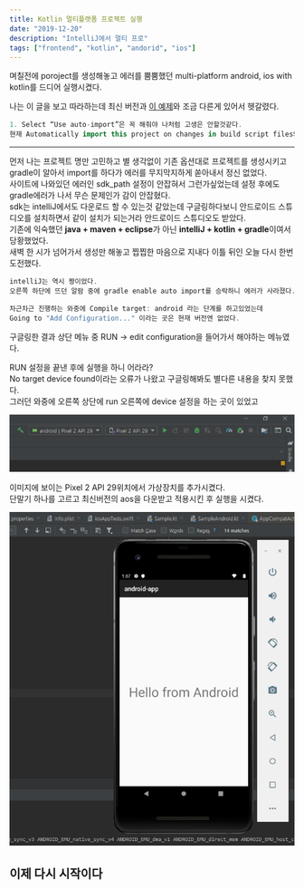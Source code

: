 ```yaml
---
title: Kotlin 멀티플랫폼 프로젝트 실행
date: "2019-12-20"
description: "IntelliJ에서 멀티 프로"
tags: ["frontend", "kotlin", "andorid", "ios"]
---
```


며칠전에 poroject를 생성해놓고 에러를 뿜뿜했던 multi-platform android, ios with kotlin를 드디어 실행시켰다.

나는 이 글을 보고 따라하는데 최신 버전과
[이 예제](<[https://link](https://medium.com/@cafonsomota/set-up-your-first-kotlin-multiplatform-project-for-android-and-ios-e54c2b6574e7)>)와 조금 다른게 있어서 헷갈렸다.

```gradle
1. Select “Use auto-import”은 꼭 해줘야 나처럼 고생은 안할것같다.
현재 Automatically import this project on changes in build script files와 같아보인다.
```

---

먼저 나는 프로젝트 명만 고민하고 별 생각없이 기존 옵션대로 프로젝트를 생성시키고  
gradle이 알아서 import를 하다가 에러를 무지막지하게 쏟아내서 정신 없었다.  
사이트에 나와있던 에러인 sdk_path 설정이 안잡혀서 그런가싶었는데 설정 후에도 gradle에러가 나서 무슨 문제인가 감이 안잡혔다.  
sdk는 intelliJ에서도 다운로드 할 수 있는것 같았는데 구글링하다보니 안드로이드 스튜디오를 설치하면서 같이 설치가 되는거라 안드로이드 스튜디오도 받았다.  
기존에 익숙했던 **java + maven + eclipse**가 아닌 **intelliJ + kotlin + gradle**이여서 당황했었다.  
새벽 한 시가 넘어가서 생성만 해놓고 찝찝한 마음으로 지내다 이틀 뒤인 오늘 다시 한번 도전했다.

```gradle
intelliJ는 역시 짱이었다.
오른쪽 하단에 뜨던 알람 중에 gradle enable auto import를 승락하니 에러가 사라졌다.
```

```gradle
차근차근 진행하는 와중에 Compile target: android 라는 단계를 하고있었는데
Going to "Add Configuration..." 이라는 곳은 현재 버전엔 없었다.
```

구글링한 결과 상단 메뉴 중 RUN -> edit configuration을 들어가서 해야하는 메뉴였다.

RUN 설정을 끝낸 후에 실행을 하니 어라라?  
No target device found이라는 오류가 나왔고 구글링해봐도 별다른 내용을 찾지 못했다.  
그러던 와중에 오른쪽 상단에 run 오른쪽에 device 설정을 하는 곳이 있었고

![intelliJ capture](./images/intelliJ_capture.PNG)

이미지에 보이는 Pixel 2 API 29위치에서 가상장치를 추가시켰다.  
단말기 하나를 고르고 최신버전의 aos을 다운받고 적용시킨 후
실행을 시켰다.

![intelliJ capture](./images/intelliJ_capture2.PNG)

## 이제 다시 시작이다
